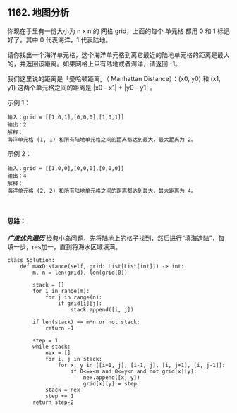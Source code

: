 ## 1162. 地图分析
你现在手里有一份大小为 n x n 的 网格 grid，上面的每个 单元格 都用 0 和 1 标记好了。其中 0 代表海洋，1 代表陆地。

请你找出一个海洋单元格，这个海洋单元格到离它最近的陆地单元格的距离是最大的，并返回该距离。如果网格上只有陆地或者海洋，请返回 -1。

我们这里说的距离是「曼哈顿距离」（ Manhattan Distance）：(x0, y0) 和 (x1, y1) 这两个单元格之间的距离是 |x0 - x1| + |y0 - y1| 。

 

示例 1：


```
输入：grid = [[1,0,1],[0,0,0],[1,0,1]]
输出：2
解释： 
海洋单元格 (1, 1) 和所有陆地单元格之间的距离都达到最大，最大距离为 2。
```
示例 2：


```
输入：grid = [[1,0,0],[0,0,0],[0,0,0]]
输出：4
解释： 
海洋单元格 (2, 2) 和所有陆地单元格之间的距离都达到最大，最大距离为 4。
```
&nbsp;
#### 思路：
***广度优先遍历***
经典小岛问题，先将陆地上的格子找到，然后进行“填海造陆”，每填一步，res加一，直到将海水区域填满。
```
class Solution:
    def maxDistance(self, grid: List[List[int]]) -> int:
        m, n = len(grid), len(grid[0])

        stack = []
        for i in range(m):
            for j in range(n):
                if grid[i][j]:
                    stack.append([i, j])

        if len(stack) == m*n or not stack:
            return -1

        step = 1
        while stack:
            nex = []
            for i, j in stack:
                for x, y in [[i+1, j], [i-1, j], [i, j+1], [i, j-1]]:
                    if 0<=x<m and 0<=y<n and not grid[x][y]:
                        nex.append([x, y])
                        grid[x][y] = step
            stack = nex
            step += 1
        return step-2
```